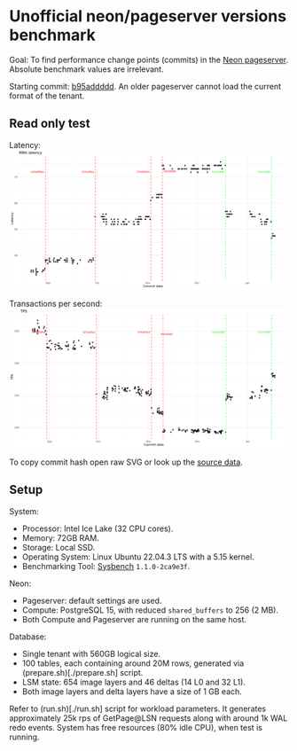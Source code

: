 # Unofficial neon/pageserver versions benchmark

Goal: To find performance change points (commits) in the [Neon pageserver](https://github.com/neondatabase/neon). Absolute benchmark values are irrelevant.

Starting commit: [b95addddd](https://github.com/neondatabase/neon/commit/b95addddd54dc1b25850b0784206941ebaea6af4). An older pageserver cannot load the current format of the tenant.

## Read only test

Latency:
![Latency graph](./latency.svg)

Transactions per second:
![TPS](./tps.svg)

To copy commit hash open raw SVG or look up the [source data](./results.html).

## Setup

System:

- Processor: Intel Ice Lake (32 CPU cores).
- Memory: 72GB RAM.
- Storage: Local SSD.
- Operating System: Linux Ubuntu 22.04.3 LTS with a 5.15 kernel.
- Benchmarking Tool: [Sysbench](https://github.com/akopytov/sysbench) `1.1.0-2ca9e3f`.

Neon:

- Pageserver: default settings are used.
- Compute: PostgreSQL 15, with reduced `shared_buffers` to 256 (2 MB).
- Both Compute and Pageserver are running on the same host.

Database:

- Single tenant with 560GB logical size.
- 100 tables, each containing around 20M rows, generated via (prepare.sh)[./prepare.sh] script.
- LSM state: 654 image layers and 46 deltas (14 L0 and 32 L1).
- Both image layers and delta layers have a size of 1 GB each.

Refer to (run.sh)[./run.sh] script for workload parameters. It generates approximately 25k rps of GetPage@LSN requests along with around 1k WAL redo events. System has free resources (80% idle CPU), when test is running.
